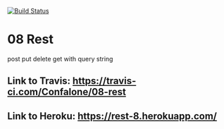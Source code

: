 [![Build Status](https://travis-ci.com/Confalone/08-rest.svg?branch=master)](https://travis-ci.com/Confalone/08-rest)

# 08 Rest
post
put
delete
get with query string



## Link to Travis: https://travis-ci.com/Confalone/08-rest
## Link to Heroku: https://rest-8.herokuapp.com/